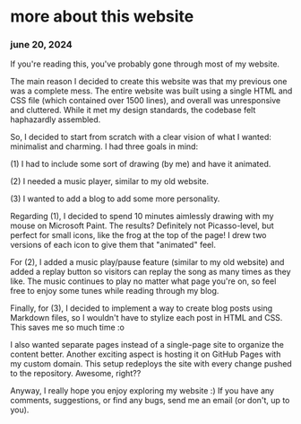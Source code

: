 # more about this website
### june 20, 2024
If you're reading this, you've probably gone through most of my website.

The main reason I decided to create this website was that my previous one was a complete mess. The entire website was built using a single HTML and CSS file (which contained over 1500 lines), and overall was unresponsive and cluttered. While it met my design standards, the codebase felt haphazardly assembled.

So, I decided to start from scratch with a clear vision of what I wanted: minimalist and charming. I had three goals in mind:

(1) I had to include some sort of drawing (by me) and have it animated.

(2) I needed a music player, similar to my old website.

(3) I wanted to add a blog to add some more personality.

Regarding (1), I decided to spend 10 minutes aimlessly drawing with my mouse on Microsoft Paint. The results?
Definitely not Picasso-level, but perfect for small icons, like the frog at the top of the page! I drew 
two versions of each icon to give them that "animated" feel.

For (2), I added a music play/pause feature (similar to my old website) and added a replay button so visitors can
replay the song as many times as they like. The music continues to play no matter what page you're on, so feel free to enjoy
some tunes while reading through my blog.

Finally, for (3), I decided to implement a way to create blog posts using Markdown files, so I wouldn't have to 
stylize each post in HTML and CSS. This saves me so much time :o

I also wanted separate pages instead of a single-page site to organize the content better. Another exciting aspect is
 hosting it on GitHub Pages with my custom domain. This setup redeploys the site with every change pushed to the repository. 
 Awesome, right??

Anyway, I really hope you enjoy exploring my website :) If you have any comments, suggestions, or find any bugs, send me 
an email (or don't, up to you).